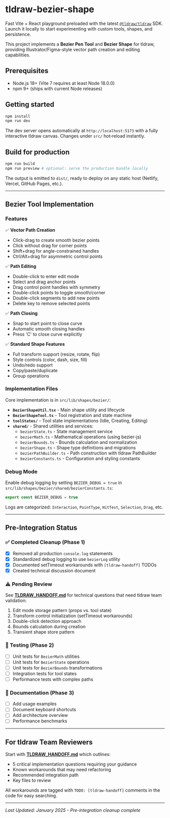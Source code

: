 # tldraw-bezier-shape

Fast Vite + React playground preloaded with the latest [`@tldraw/tldraw`](https://www.npmjs.com/package/@tldraw/tldraw) SDK. Launch it locally to start experimenting with custom tools, shapes, and persistence.

This project implements a **Bezier Pen Tool** and **Bezier Shape** for tldraw, providing Illustrator/Figma-style vector path creation and editing capabilities.

## Prerequisites

- Node.js 18+ (Vite 7 requires at least Node 18.0.0)
- npm 9+ (ships with current Node releases)

## Getting started

```bash
npm install
npm run dev
```

The dev server opens automatically at `http://localhost:5173` with a fully interactive tldraw canvas. Changes under `src/` hot‑reload instantly.

## Build for production

```bash
npm run build
npm run preview # optional: serve the production bundle locally
```

The output is emitted to `dist/`, ready to deploy on any static host (Netlify, Vercel, GitHub Pages, etc.).

---

## Bezier Tool Implementation

### Features

✅ **Vector Path Creation**
- Click-drag to create smooth bezier points
- Click without drag for corner points
- Shift+drag for angle-constrained handles
- Ctrl/Alt+drag for asymmetric control points

✅ **Path Editing**
- Double-click to enter edit mode
- Select and drag anchor points
- Drag control point handles with symmetry
- Double-click points to toggle smooth/corner
- Double-click segments to add new points
- Delete key to remove selected points

✅ **Path Closing**
- Snap to start point to close curve
- Automatic smooth closing handles
- Press 'C' to close curve explicitly

✅ **Standard Shape Features**
- Full transform support (resize, rotate, flip)
- Style controls (color, dash, size, fill)
- Undo/redo support
- Copy/paste/duplicate
- Group operations

### Implementation Files

Core implementation is in `src/lib/shapes/bezier/`:

- **`BezierShapeUtil.tsx`** - Main shape utility and lifecycle
- **`BezierShapeTool.ts`** - Tool registration and state machine
- **`toolStates/`** - Tool state implementations (Idle, Creating, Editing)
- **`shared/`** - Shared utilities and services:
  - `bezierState.ts` - State management service
  - `bezierMath.ts` - Mathematical operations (using bezier-js)
  - `bezierBounds.ts` - Bounds calculation and normalization
  - `bezierShape.ts` - Shape type definitions and migrations
  - `bezierPathBuilder.ts` - Path construction with tldraw PathBuilder
  - `bezierConstants.ts` - Configuration and styling constants

### Debug Mode

Enable debug logging by setting `BEZIER_DEBUG = true` in `src/lib/shapes/bezier/shared/bezierConstants.ts`:

```typescript
export const BEZIER_DEBUG = true
```

Logs are categorized: `Interaction`, `PointType`, `HitTest`, `Selection`, `Drag`, etc.

---

## Pre-Integration Status

### ✅ Completed Cleanup (Phase 1)
- [x] Removed all production `console.log` statements
- [x] Standardized debug logging to use `bezierLog` utility
- [x] Documented setTimeout workarounds with `[tldraw-handoff]` TODOs
- [x] Created technical discussion document

### ⚠️ Pending Review
See **[TLDRAW_HANDOFF.md](TLDRAW_HANDOFF.md)** for technical questions that need tldraw team validation:
1. Edit mode storage pattern (props vs. tool state)
2. Transform control initialization (setTimeout workarounds)
3. Double-click detection approach
4. Bounds calculation during creation
5. Transient shape store pattern

### 🧪 Testing (Phase 2)
- [ ] Unit tests for `BezierMath` utilities
- [ ] Unit tests for `BezierState` operations
- [ ] Unit tests for `BezierBounds` transformations
- [ ] Integration tests for tool states
- [ ] Performance tests with complex paths

### 📝 Documentation (Phase 3)
- [ ] Add usage examples
- [ ] Document keyboard shortcuts
- [ ] Add architecture overview
- [ ] Performance benchmarks

---

## For tldraw Team Reviewers

Start with **[TLDRAW_HANDOFF.md](TLDRAW_HANDOFF.md)** which outlines:
- 5 critical implementation questions requiring your guidance
- Known workarounds that may need refactoring
- Recommended integration path
- Key files to review

All workarounds are tagged with `TODO: [tldraw-handoff]` comments in the code for easy searching.

---

*Last Updated: January 2025 - Pre-integration cleanup complete*
